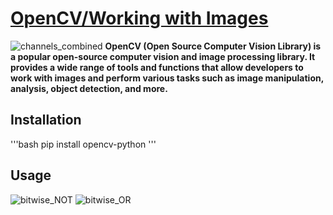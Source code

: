 # [OpenCV/Working with Images](https://opencv.org/)
![channels_combined](https://github.com/ThisIs-Developer/Python/assets/109382325/55990dd2-407e-446b-93b6-8ac41d848d9f)
**OpenCV (Open Source Computer Vision Library) is a popular open-source computer vision and image processing library. It provides a wide range of tools and functions that allow developers to work with images and perform various tasks such as image manipulation, analysis, object detection, and more.**
## Installation
'''bash
  pip install opencv-python
'''
## Usage
![bitwise_NOT](https://github.com/ThisIs-Developer/Python/assets/109382325/84ec9507-f3e0-4910-81e3-60ce55be17aa)
![bitwise_OR](https://github.com/ThisIs-Developer/Python/assets/109382325/c7b174db-2bac-48a1-b279-88319c6b1584)

